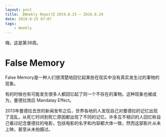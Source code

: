 ```yaml
---
layout: post
title: 【Weekly Report】2019.8.25 ~ 2019.8.29
date: 2019-8-25 07:07
tags:
    - Weekly
---
```


嗨，这是第36周。

# False Memory

False Memory是一种人们很清楚地回忆起某些在现实中没有真实发生过的事物的现象。

有的时候也有可能发生很多人都回忆起了同一个不存在的事物。这种现象也被成为，曼德拉效应 Mandalay Effect。

2013年曼德拉去世的新闻发布之后，世界各地的人发现自己对曼德拉的记忆出现了混乱，从死亡时间到死亡原因都出现了不同的记忆，许多互不相识的人回忆称自己看过纪念曼德拉的电影，包括电影的名字和内容都大体一致，然而这部影片从未上映，甚至从未拍摄过。